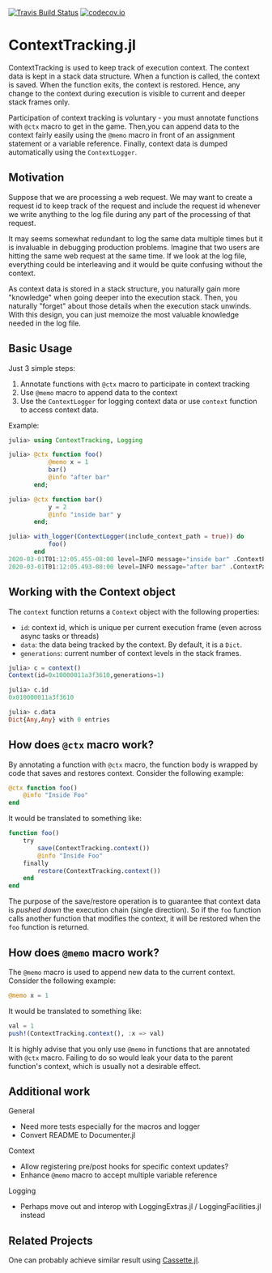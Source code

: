 [![Travis Build Status](https://travis-ci.org/tk3369/ContextTracking.jl.svg?branch=master)](https://travis-ci.org/tk3369/ContextTracking.jl)
[![codecov.io](http://codecov.io/github/tk3369/ContextTracking.jl/coverage.svg?branch=master)](http://codecov.io/github/tk3369/ContextTracking.jl?branch=master)


# ContextTracking.jl

ContextTracking is used to keep track of execution context.  The context data is kept in a stack data structure.  When a function is called, the context is saved.  When the function exits, the context is restored.  Hence, any change to the context during execution is visible to current and deeper stack frames only.

Participation of context tracking is voluntary - you must annotate functions with `@ctx` macro to get in the game.  Then,you can append data to the context fairly easily using the `@memo` macro in front of an assignment statement or a variable reference. Finally, context data is dumped automatically using the `ContextLogger`.

## Motivation

Suppose that we are processing a web request.  We may want to create a request id to keep track of the request and include the request id whenever we write anything to the log file during any part of the processing of that request.

It may seems somewhat redundant to log the same data multiple times but it is invaluable in debugging production problems.  Imagine that two users are hitting the same web request at the same time.  If we look at the log file, everything could be interleaving and it would be quite confusing without the context.

As context data is stored in a stack structure, you naturally gain more "knowledge" when going deeper into the execution stack. Then, you naturally "forget" about those details when the execution stack unwinds.  With this design, you can just memoize the most valuable knowledge needed in the log file.

## Basic Usage

Just 3 simple steps:

1. Annotate functions with `@ctx` macro to participate in context tracking
2. Use `@memo` macro to append data to the context
3. Use the `ContextLogger` for logging context data or use `context` function to access context data.

Example:

```julia
julia> using ContextTracking, Logging

julia> @ctx function foo()
           @memo x = 1
           bar()
           @info "after bar"
       end;

julia> @ctx function bar()
           y = 2
           @info "inside bar" y
       end;

julia> with_logger(ContextLogger(include_context_path = true)) do
           foo()
       end
2020-03-01T01:12:05.455-08:00 level=INFO message="inside bar" .ContextPath=foo.bar x=1 y=2
2020-03-01T01:12:05.493-08:00 level=INFO message="after bar" .ContextPath=foo x=1
```

## Working with the Context object

The `context` function returns a `Context` object with the following properties:

- `id`: context id, which is unique per current execution frame (even across async tasks or threads)
- `data`: the data being tracked by the context.  By default, it is a `Dict`.
- `generations`: current number of context levels in the stack frames.

```julia
julia> c = context()
Context(id=0x10000011a3f3610,generations=1)

julia> c.id
0x010000011a3f3610

julia> c.data
Dict{Any,Any} with 0 entries
```

## How does `@ctx` macro work?

By annotating a function with `@ctx` macro, the function body is wrapped by code that saves and restores context.  Consider the following example:

```julia
@ctx function foo()
    @info "Inside Foo"
end
```

It would be translated to something like:

```julia
function foo()
    try
        save(ContextTracking.context())
        @info "Inside Foo"
    finally
        restore(ContextTracking.context())
    end
end
```

The purpose of the save/restore operation is to guarantee that context data is _pushed down_ the execution chain (single direction).  So if the `foo` function calls another function that modifies the context, it will be restored when the `foo` function is returned.

## How does `@memo` macro work?

The `@memo` macro is used to append new data to the current context.  Consider the following example:

```julia
@memo x = 1
```

It would be translated to something like:

```julia
val = 1
push!(ContextTracking.context(), :x => val)
```

It is highly advise that you only use `@memo` in functions that are annotated with `@ctx` macro.  Failing to do so would leak your data to the parent function's context, which is usually not a desirable effect.

## Additional work

General
- Need more tests especially for the macros and logger
- Convert README to Documenter.jl

Context
- Allow registering pre/post hooks for specific context updates?
- Enhance `@memo` macro to accept multiple variable reference

Logging
- Perhaps move out and interop with LoggingExtras.jl / LoggingFacilities.jl instead

## Related Projects

One can probably achieve similar result using [Cassette.jl](https://github.com/jrevels/Cassette.jl).
